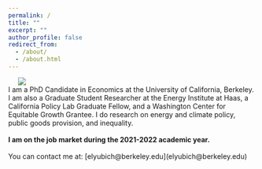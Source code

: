 ```yaml
---
permalink: /
title: ""
excerpt: ""
author_profile: false
redirect_from: 
  - /about/
  - /about.html
---
```


<div class="flex">
<img class="photo" src="{{site.url}}/images/bio-photo.png" /> 
<div class="text">
I am a PhD Candidate in Economics at the University of California, Berkeley. I am also a Graduate Student Researcher at the Energy Institute at Haas, a California Policy Lab Graduate Fellow, and a Washington Center for Equitable Growth Grantee. I do research on energy and climate policy, public goods provision, and inequality.
<br/>
<br/>
<b>I am on the job market during the 2021-2022 academic year.</b>
<br/>
<br/>
You can contact me at: [elyubich@berkeley.edu](elyubich@berkeley.edu)
</div>
</div>
<style>
  .photo {
    display: block;
    max-width: 45%;
    margin: 0 20px;
  }

  .flex {
    display: flex;
    max-width: 900px;
    margin: auto;
    align-items: center;
  }

  @media (max-width: 600px){
    .flex {
      flex-direction: column;
    }
    .photo {
    max-width: 100%;
    margin-bottom: 20px;
    }

  }
  </style>